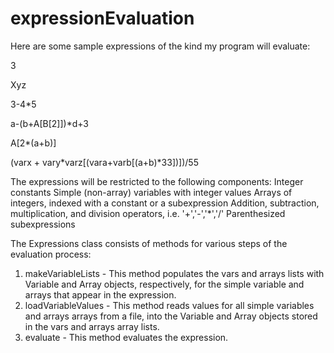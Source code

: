 # expressionEvaluation
Here are some sample expressions of the kind my program will evaluate:

   3
   
   Xyz
   
   3-4*5
   
   a-(b+A[B[2]])*d+3
   
   A[2*(a+b)]
   
   (varx + vary*varz[(vara+varb[(a+b)*33])])/55
   
The expressions will be restricted to the following components:
Integer constants
Simple (non-array) variables with integer values
Arrays of integers, indexed with a constant or a subexpression
Addition, subtraction, multiplication, and division operators, i.e. '+','-','*','/'
Parenthesized subexpressions

The Expressions class consists of methods for various steps of the evaluation process:
1) makeVariableLists - This method populates the vars and arrays lists with Variable and Array objects, respectively, for the simple variable and arrays that appear in the expression. 
2) loadVariableValues - This method reads values for all simple variables and arrays arrays from a file, into the Variable and Array objects stored in the vars and arrays array lists. 
3) evaluate - This method evaluates the expression.

